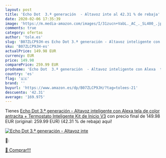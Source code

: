 ```yaml
---
layout: post
title: 'Echo Dot  3.ª generación  - Altavoz inte al 42.31 % de rebaja'
date: 2020-02-06 17:35:39
image: 'https://m.media-amazon.com/images/I/31zucn+VabL._AC_._SL400_.jpg'
comments: true
category: ofertas
author: 'tole.es'
slug: 'B07ZLCP9JH-es Echo Dot 3.ª generación - Altavoz inteligente con Alexa...'
sku: 'B07ZLCP9JH-es'
actualPrice: 149.98 EUR
currency: EUR
price: 149.98
comparePrice: 259.99 EUR
prodname: 'Echo Dot  3.ª generación  - Altavoz inteligente con Alexa  tela de color antracita + Termostato Inteligente Kit de Inicio V3'
country: 'es'
flag: '🇪🇸'
brand: ''
buyurl: 'https://www.amazon.es/dp/B07ZLCP9JH/?tag=tolees-21'
descuento: '42.31'
average: '169.975'
---
```


Tienes [Echo Dot  3.ª generación  - Altavoz inteligente con Alexa  tela de color antracita + Termostato Inteligente Kit de Inicio V3](https://www.amazon.es/dp/B07ZLCP9JH/?tag=tolees-21) con precio final de  149.98 EUR (original: 259.99 EUR) (42.31 %  de rebaja) aqui!

[![Echo Dot  3.ª generación  - Altavoz inte](https://m.media-amazon.com/images/I/31zucn+VabL._AC_._SL400_.jpg)](https://www.amazon.es/dp/B07ZLCP9JH/?tag=tolees-21)

🔎:


[🛒 Comprar!!!](https://www.amazon.es/dp/B07ZLCP9JH/?tag=tolees-21)
